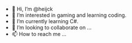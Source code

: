 - 👋 Hi, I’m @heijck
- 👀 I’m interested in gaming and learning coding.
- 🌱 I’m currently learning C#.
- 💞️ I’m looking to collaborate on ...
- 📫 How to reach me ...

<!---
heijck/heijck is a ✨ special ✨ repository because its `README.md` (this file) appears on your GitHub profile.
You can click the Preview link to take a look at your changes.
--->
